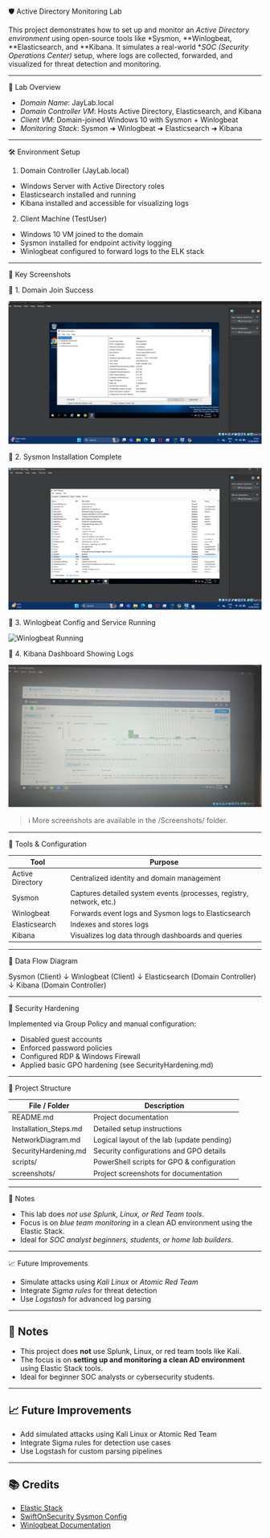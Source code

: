  🛡️ Active Directory Monitoring Lab 

This project demonstrates how to set up and monitor an *Active Directory environment* using open-source tools like *Sysmon, **Winlogbeat, **Elasticsearch, and **Kibana. It simulates a real-world **SOC (Security Operations Center)* setup, where logs are collected, forwarded, and visualized for threat detection and monitoring.

---

 📁 Lab Overview

- *Domain Name*: JayLab.local
- *Domain Controller VM*: Hosts Active Directory, Elasticsearch, and Kibana
- *Client VM*: Domain-joined Windows 10 with Sysmon + Winlogbeat
- *Monitoring Stack*: Sysmon ➜ Winlogbeat ➜ Elasticsearch ➜ Kibana

---

🛠️ Environment Setup

 1. Domain Controller (JayLab.local)
- Windows Server with Active Directory roles
- Elasticsearch installed and running
- Kibana installed and accessible for visualizing logs

 2. Client Machine (TestUser)
- Windows 10 VM joined to the domain
- Sysmon installed for endpoint activity logging
- Winlogbeat configured to forward logs to the ELK stack

---
 📸 Key Screenshots

 🔹 1. Domain Join Success

![Domain Join](Screenshots/domain_join_success.png)

 🔹 2. Sysmon Installation Complete

![Sysmon Installed](Screenshots/sysmon_installation.png)

 🔹 3. Winlogbeat Config and Service Running

![Winlogbeat Running](Screenshots/winlogbeat_running.png)

 🔹 4. Kibana Dashboard Showing Logs

![Kibana Dashboard](Screenshots/kibana_dashboard.png)

> ℹ️ More screenshots are available in the /Screenshots/ folder.

---

 🔧 Tools & Configuration

| Tool             | Purpose                                                                 |
|------------------|-------------------------------------------------------------------------|
| Active Directory | Centralized identity and domain management                              |
| Sysmon           | Captures detailed system events (processes, registry, network, etc.)    |
| Winlogbeat       | Forwards event logs and Sysmon logs to Elasticsearch                    |
| Elasticsearch    | Indexes and stores logs                                                  |
| Kibana           | Visualizes log data through dashboards and queries                      |

---

 🔄 Data Flow Diagram

Sysmon (Client) 
      ↓
 Winlogbeat (Client)
      ↓ 
Elasticsearch (Domain Controller) 
      ↓ 
Kibana (Domain Controller)

---

 🔐 Security Hardening

Implemented via Group Policy and manual configuration:

- Disabled guest accounts  
- Enforced password policies  
- Configured RDP & Windows Firewall  
- Applied basic GPO hardening (see SecurityHardening.md)  

---

 📁 Project Structure

| File / Folder              | Description                               |
|---------------------------|-------------------------------------------|
| README.md               | Project documentation                     |
| Installation_Steps.md   | Detailed setup instructions                |
| NetworkDiagram.md       | Logical layout of the lab (update pending) |
| SecurityHardening.md    | Security configurations and GPO details    |
| scripts/                | PowerShell scripts for GPO & configuration |
| screenshots/            | Project screenshots for documentation      |

---

 📌 Notes

- This lab does *not use Splunk, Linux, or Red Team tools*.
- Focus is on *blue team monitoring* in a clean AD environment using the Elastic Stack.
- Ideal for *SOC analyst beginners, students, or home lab builders*.

---

 📈 Future Improvements

- Simulate attacks using *Kali Linux* or *Atomic Red Team*
- Integrate *Sigma rules* for threat detection
- Use *Logstash* for advanced log parsing

---

## 📌 Notes

- This project does **not** use Splunk, Linux, or red team tools like Kali.
- The focus is on **setting up and monitoring a clean AD environment** using Elastic Stack tools.
- Ideal for beginner SOC analysts or cybersecurity students.

---

## 📈 Future Improvements 

- Add simulated attacks using Kali Linux or Atomic Red Team
- Integrate Sigma rules for detection use cases
- Use Logstash for custom parsing pipelines


---

## 📚 Credits

- [Elastic Stack](https://www.elastic.co/)
- [SwiftOnSecurity Sysmon Config](https://github.com/SwiftOnSecurity/sysmon-config)
- [Winlogbeat Documentation](https://www.elastic.co/guide/en/beats/winlogbeat/current/index.html)